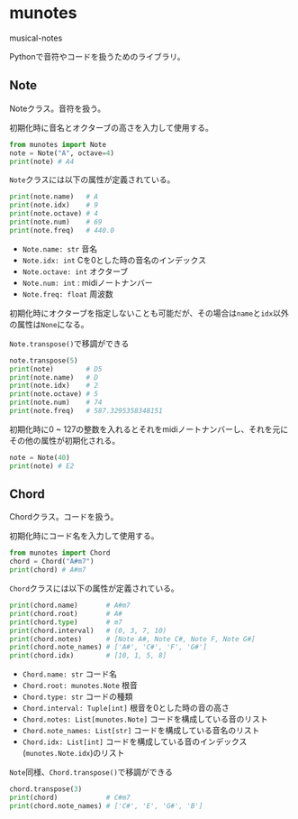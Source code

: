 # munotes

musical-notes

Pythonで音符やコードを扱うためのライブラリ。

## Note

Noteクラス。音符を扱う。

初期化時に音名とオクターブの高さを入力して使用する。

```python
from munotes import Note
note = Note("A", octave=4)
print(note) # A4
```

`Note`クラスには以下の属性が定義されている。

```python
print(note.name)   # A
print(note.idx)    # 9
print(note.octave) # 4
print(note.num)    # 69
print(note.freq)   # 440.0
```

- `Note.name: str`  音名
- `Note.idx: int`  Cを0とした時の音名のインデックス
- `Note.octave: int`  オクターブ
- `Note.num: int` : midiノートナンバー
- `Note.freq: float`  周波数

初期化時にオクターブを指定しないことも可能だが、その場合は`name`と`idx`以外の属性は`None`になる。



`Note.transpose()`で移調ができる

```python
note.transpose(5)
print(note)        # D5
print(note.name)   # D
print(note.idx)    # 2
print(note.octave) # 5
print(note.num)    # 74
print(note.freq)   # 587.3295358348151
```



初期化時に0 ~ 127の整数を入れるとそれをmidiノートナンバーし、それを元にその他の属性が初期化される。

```python
note = Note(40)
print(note) # E2
```



## Chord

Chordクラス。コードを扱う。

初期化時にコード名を入力して使用する。

```python
from munotes import Chord
chord = Chord("A#m7")
print(chord) # A#m7
```

`Chord`クラスには以下の属性が定義されている。

```python
print(chord.name)       # A#m7
print(chord.root)       # A#
print(chord.type)       # m7
print(chord.interval)   # (0, 3, 7, 10)
print(chord.notes)      # [Note A#, Note C#, Note F, Note G#]
print(chord.note_names) # ['A#', 'C#', 'F', 'G#']
print(chord.idx)        # [10, 1, 5, 8]
```

- `Chord.name: str`  コード名
- `Chord.root: munotes.Note`  根音
- `Chord.type: str`  コードの種類
- `Chord.interval: Tuple[int]`  根音を0とした時の音の高さ
- `Chord.notes: List[munotes.Note]`  コードを構成している音のリスト
- `Chord.note_names: List[str]`  コードを構成している音名のリスト
- `Chord.idx: List[int]`   コードを構成している音のインデックス(`munotes.Note.idx`)のリスト



`Note`同様、`Chord.transpose()`で移調ができる

```python
chord.transpose(3)
print(chord)            # C#m7
print(chord.note_names) # ['C#', 'E', 'G#', 'B']
```

